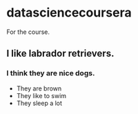 # datasciencecoursera
For the course.
## I like labrador retrievers.  
### I think they are nice dogs.
* They are brown
* They like to swim
* They sleep a lot

